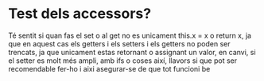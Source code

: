 # Test dels accessors?
Té sentit si quan fas el set o al get no es unicament this.x = x o return x, ja que en aquest cas els getters i els
setters i els getters no poden ser trencats, ja que unicament estas retornant o assignant un valor, en canvi, si el
setter es molt més ampli, amb ifs o coses així, llavors si que pot ser recomendable fer-ho i aixi asegurar-se de que
tot funcioni be